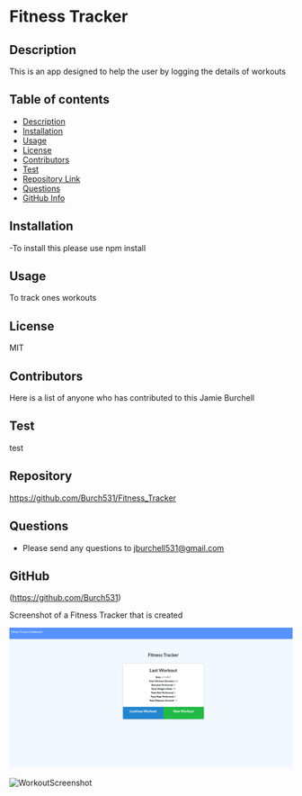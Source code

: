 # Fitness Tracker
 

## Description 
This is an app designed to help the user by logging the details of workouts
## Table of contents
- [Description](#Description)
- [Installation](#Installation)
- [Usage](#Usage)
- [License](#License)
- [Contributors](#Contributors)
- [Test](#Test)
- [Repository Link](#Repository)
- [Questions](#Questions )
- [GitHub Info](#GitHub) 
## Installation
 -To install this please use npm install
## Usage
To track ones workouts
## License
MIT
## Contributors
Here is a list of anyone who has contributed to this Jamie Burchell
## Test
test
## Repository
https://github.com/Burch531/Fitness_Tracker
## Questions
- Please send any questions to jburchell531@gmail.com
## GitHub
(https://github.com/Burch531)

Screenshot of a Fitness Tracker that is created 

![FitnessScreenshot](./assets/Tracker.PNG)

![WorkoutScreenshot](./assets/Workout.PNG)

